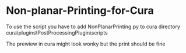 # Non-planar-Printing-for-Cura
To use the script you have to add NonPlanarPrinting.py to cura directory cura\plugins\PostProcessingPlugin\scripts

The prewiew in cura might look wonky but the print should be fine
